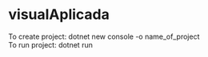 # visualAplicada

To create project: dotnet new console -o name_of_project</br>
To run project: dotnet run</br>
